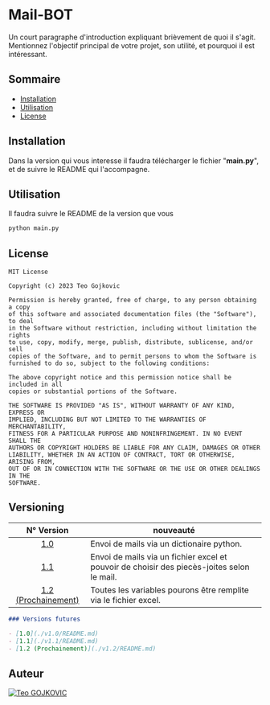 # Mail-BOT

Un court paragraphe d'introduction expliquant brièvement de quoi il s'agit. Mentionnez l'objectif principal de votre projet, son utilité, et pourquoi il est intéressant.

## Sommaire
- [Installation](#installation)
- [Utilisation](#utilisation)
- [License](#license)

## Installation

Dans la version qui vous interesse il faudra télécharger le fichier "**main.py**", et de suivre le README qui l'accompagne.

## Utilisation

Il faudra suivre le README de la version que vous 

```bash
python main.py
```

## License

```
MIT License

Copyright (c) 2023 Teo Gojkovic

Permission is hereby granted, free of charge, to any person obtaining a copy
of this software and associated documentation files (the "Software"), to deal
in the Software without restriction, including without limitation the rights
to use, copy, modify, merge, publish, distribute, sublicense, and/or sell
copies of the Software, and to permit persons to whom the Software is
furnished to do so, subject to the following conditions:

The above copyright notice and this permission notice shall be included in all
copies or substantial portions of the Software.

THE SOFTWARE IS PROVIDED "AS IS", WITHOUT WARRANTY OF ANY KIND, EXPRESS OR
IMPLIED, INCLUDING BUT NOT LIMITED TO THE WARRANTIES OF MERCHANTABILITY,
FITNESS FOR A PARTICULAR PURPOSE AND NONINFRINGEMENT. IN NO EVENT SHALL THE
AUTHORS OR COPYRIGHT HOLDERS BE LIABLE FOR ANY CLAIM, DAMAGES OR OTHER
LIABILITY, WHETHER IN AN ACTION OF CONTRACT, TORT OR OTHERWISE, ARISING FROM,
OUT OF OR IN CONNECTION WITH THE SOFTWARE OR THE USE OR OTHER DEALINGS IN THE
SOFTWARE.
```

## Versioning

| N° Version | nouveauté |
|:----------:|----------|
| [1.0](./v1.0/README.md) |  Envoi de mails via un dictionaire python. |
| [1.1](./v1.1/README.md) |  Envoi de mails via un fichier excel et pouvoir de choisir des piecès-joites selon le mail. |
| [1.2 (Prochainement)](./v1.2/README.md) | Toutes les variables pourons être remplite via le fichier excel. |

```markdown
### Versions futures

- [1.0](./v1.0/README.md)
- [1.1](./v1.1/README.md)
- [1.2 (Prochainement)](./v1.2/README.md)
```

## Auteur

[![Teo GOJKOVIC](https://img.shields.io/badge/Teo_GOJKOVIC-222e45?style=for-the-badge&logo=github&logoColor=white)](https://github.com/Teo-Gojkovic)